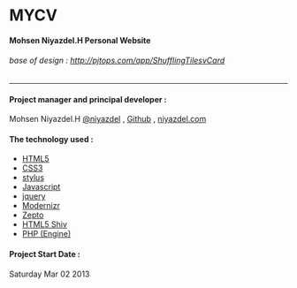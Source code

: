 MYCV
=========
#### Mohsen Niyazdel.H Personal Website
###### base of design : http://pjtops.com/app/ShufflingTilesvCard
-------------------------------------------------------------

#### Project manager and principal developer :
Mohsen Niyazdel.H    [@niyazdel](http://twitter.com/niyazdel) , [Github](http://github.com/mohs3n) , [niyazdel.com](http://www.niyazdel.com)

#### The technology used :
* [HTML5](http://www.w3c.org/html5)
* [CSS3](http://www.w3c.org/css3)
* [stylus](http://learnboost.github.com/stylus)
* [Javascript](http://en.wikipedia.org/wiki/Javascript)
* [jquery](http://www.jquery.com)
* [Modernizr](http://modernizr.com/)
* [Zepto](http://zeptojs.com/)
* [HTML5 Shiv](http://paulirish.com/2011/the-history-of-the-html5-shiv/)
*  [PHP (Engine)](http://www.php.net)


#### Project Start Date :
Saturday Mar 02 2013


